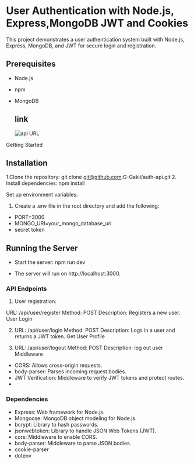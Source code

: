 # User Authentication with Node.js, Express,MongoDB JWT and Cookies

This project demonstrates a user authentication system built with Node.js, Express, MongoDB, and JWT for secure login and registration.

## Prerequisites

- Node.js
- npm
- MongoDB

  ## link
  ![api URL](https://authwithjwtandcookie.onrender.com)

Getting Started



## Installation

1.Clone the repository: git clone git@github.com:G-Gakii/auth-api.git 2. Install dependencies: npm install

Set up environment variables:

1. Create a .env file in the root directory and add the following:

- PORT=3000
- MONGO_URI=your_mongo_database_uri
- secret token

## Running the Server

- Start the server: npm run dev

- The server will run on http://localhost:3000.

### API Endpoints

1. User registration:

URL: /api/user/register
Method: POST
Description: Registers a new user.
User Login

2. URL: /api/user/login
   Method: POST
   Description: Logs in a user and returns a JWT token.
   Get User Profile

3. URL: /api/user/logout
   Method: POST
   Description: log out user
   Middleware

- CORS: Allows cross-origin requests.
- body-parser: Parses incoming request bodies.
- JWT Verification: Middleware to verify JWT tokens and protect routes.
-

### Dependencies

- Express: Web framework for Node.js.
- Mongoose: MongoDB object modeling for Node.js.
- bcrypt: Library to hash passwords.
- jsonwebtoken: Library to handle JSON Web Tokens (JWT).
- cors: Middleware to enable CORS.
- body-parser: Middleware to parse JSON bodies.
- cookie-parser
- dotenv
